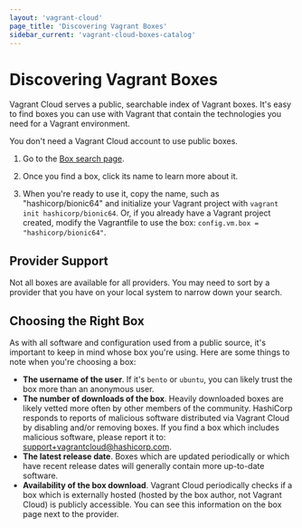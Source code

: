 ```yaml
---
layout: 'vagrant-cloud'
page_title: 'Discovering Vagrant Boxes'
sidebar_current: 'vagrant-cloud-boxes-catalog'
---
```


# Discovering Vagrant Boxes

Vagrant Cloud serves a public, searchable index of Vagrant boxes. It's easy to find
boxes you can use with Vagrant that contain the technologies you need
for a Vagrant environment.

You don't need a Vagrant Cloud account to use public boxes.

1. Go to the [Box search page](https://vagrantcloud.com/boxes/search).

1. Once you find a box, click its name to learn more about it.

1. When you're ready to use it, copy the name, such as "hashicorp/bionic64"
   and initialize your Vagrant project with `vagrant init hashicorp/bionic64`.
   Or, if you already have a Vagrant project created, modify the Vagrantfile
   to use the box: `config.vm.box = "hashicorp/bionic64"`.

## Provider Support

Not all boxes are available for all providers. You may need
to sort by a provider that you have on your local system
to narrow down your search.

## Choosing the Right Box

As with all software and configuration used from a public source,
it's important to keep in mind whose box you're using. Here
are some things to note when you're choosing a box:

- **The username of the user**. If it's `bento` or `ubuntu`, you can likely
  trust the box more than an anonymous user.
- **The number of downloads of the box**. Heavily downloaded boxes
  are likely vetted more often by other members of the community. HashiCorp
  responds to reports of malicious software distributed via Vagrant Cloud
  by disabling and/or removing boxes. If you find a box which includes
  malicious software, please report it to: <a href="mailto:support+vagrantcloud@hashicorp.com">support+vagrantcloud@hashicorp.com</a>.
- **The latest release date**. Boxes which are updated periodically or which
  have recent release dates will generally contain more up-to-date software.
- **Availability of the box download**. Vagrant Cloud periodically checks if a box
  which is externally hosted (hosted by the box author, not Vagrant Cloud) is publicly
  accessible. You can see this information on the box page next to the provider.
